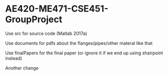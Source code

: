 # AE420-ME471-CSE451-GroupProject

Use src for source code (Matlab 2017a)

Use documents for pdfs about the flanges/pipes/other materal like that

Use finalPapers for the final paper (or ignore it if we end up using shairpoint instead)

Another change
